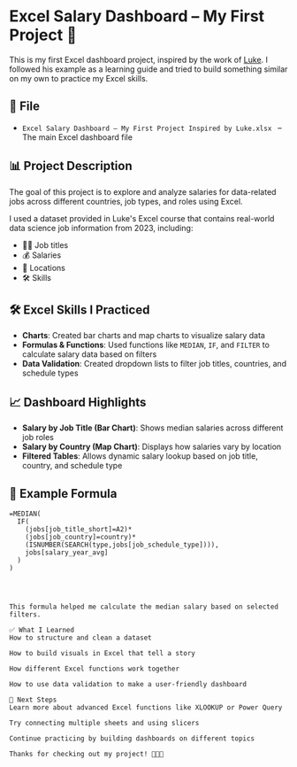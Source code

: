 
# Excel Salary Dashboard – My First Project 🎉

This is my first Excel dashboard project, inspired by the work of [Luke](#). I followed his example as a learning guide and tried to build something similar on my own to practice my Excel skills.

## 📁 File

- `Excel Salary Dashboard – My First Project Inspired by Luke.xlsx
  ` – The main Excel dashboard file

## 📊 Project Description

The goal of this project is to explore and analyze salaries for data-related jobs across different countries, job types, and roles using Excel.

I used a dataset provided in Luke's Excel course that contains real-world data science job information from 2023, including:

- 👨‍💼 Job titles
- 💰 Salaries
- 📍 Locations
- 🛠️ Skills

## 🛠 Excel Skills I Practiced

- **Charts**: Created bar charts and map charts to visualize salary data
- **Formulas & Functions**: Used functions like `MEDIAN`, `IF`, and `FILTER` to calculate salary data based on filters
- **Data Validation**: Created dropdown lists to filter job titles, countries, and schedule types

## 📈 Dashboard Highlights

- **Salary by Job Title (Bar Chart)**: Shows median salaries across different job roles
- **Salary by Country (Map Chart)**: Displays how salaries vary by location
- **Filtered Tables**: Allows dynamic salary lookup based on job title, country, and schedule type

## 🔢 Example Formula

```excel
=MEDIAN(
  IF(
    (jobs[job_title_short]=A2)*
    (jobs[job_country]=country)*
    (ISNUMBER(SEARCH(type,jobs[job_schedule_type]))),
    jobs[salary_year_avg]
  )
)




This formula helped me calculate the median salary based on selected filters.

✅ What I Learned
How to structure and clean a dataset

How to build visuals in Excel that tell a story

How different Excel functions work together

How to use data validation to make a user-friendly dashboard

🚀 Next Steps
Learn more about advanced Excel functions like XLOOKUP or Power Query

Try connecting multiple sheets and using slicers

Continue practicing by building dashboards on different topics

Thanks for checking out my project! 👩‍💻🧠
